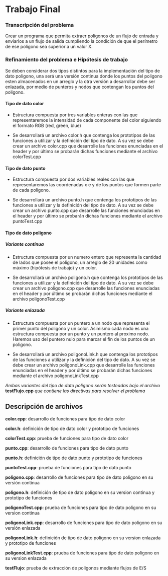 # Trabajo Final

### Transcripción del problema

Crear un programa que permita extraer poligonos de un flujo de entrada y enviarlos a un flujo de salida cumpliendo la condición de que el perímetro de ese poligono sea superior a un valor X. 

### Refinamiento del problema e Hipótesis de trabajo

Se deben considerar dos tipos distintos para la implementación del tipo de dato poligono, una será una versión continua donde los puntos del poligono esten almacenados en un arreglo y la otra versión a desarrollar debe ser enlazada, por medio de punteros y nodos que contengan los puntos del poligono.

#### Tipo de dato color

- Estructura compuesta por tres variables enteras con las que representaremos la intensidad de cada componente del color siguiendo el formato RGB (red, green, blue)

- Se desarrollará un archivo color.h que contenga los prototipos de las funciones a utilizar y la definición del tipo de dato. A su vez se debe crear un archivo color.cpp que desarrolle las funciones enunciadas en el header y por último se probarán dichas funciones mediante el archivo colorTest.cpp

#### Tipo de dato punto

- Estructura compuesta por dos variables reales con las que representaremos las coordenadas x e y de los puntos que formen parte de cada poligono.

- Se desarrollará un archivo punto.h que contenga los prototipos de las funciones a utilizar y la definición del tipo de dato. A su vez se debe crear un archivo punto.cpp que desarrolle las funciones enunciadas en el header y por último se probarán dichas funciones mediante el archivo puntoTest.cpp

#### Tipo de dato poligono

##### Variante continua

- Estructura compuesta por un numero entero que representa la cantidad de lados que posee el poligono, un arreglo de 20 unidades como máximo (hipótesis de trabajo) y un color.

- Se desarrollará un archivo poligono.h que contenga los prototipos de las funciones a utilizar y la definición del tipo de dato. A su vez se debe crear un archivo poligono.cpp que desarrolle las funciones enunciadas en el header y por último se probarán dichas funciones mediante el archivo poligonoTest.cpp

##### Variante enlazada

- Estructura compuesta por un puntero a un nodo que representa el primer punto del poligono y un color. Asimismo cada nodo es una estructura compuesta por un punto y un puntero al proximo nodo. Haremos uso del puntero nulo para marcar el fin de los puntos de un poligono.

- Se desarrollará un archivo poligonoLink.h que contenga los prototipos de las funciones a utilizar y la definición del tipo de dato. A su vez se debe crear un archivo poligonoLink.cpp que desarrolle las funciones enunciadas en el header y por último se probarán dichas funciones mediante el archivo poligonoLinkTest.cpp

_Ambas variantes del tipo de dato poligono serán testeadas bajo el archivo_ **testFlujo.cpp** _que contiene las directivas para resolver el problema_

## Descripción de archivos

**color.cpp**: desarrollo de funciones para tipo de dato color

**color.h**: definición de tipo de dato color y prototipo de funciones

**colorTest.cpp**: prueba de funciones para tipo de dato color

**punto.cpp**: desarrollo de funciones para tipo de dato punto

**punto.h**: definición de tipo de dato punto y prototipo de funciones

**puntoTest.cpp**: prueba de funciones para tipo de dato punto

**poligono.cpp**: desarrollo de funciones para tipo de dato poligono en su versión continua

**poligono.h**: definición de tipo de dato poligono en su version continua y prototipo de funciones

**poligonoTest.cpp**: prueba de funciones para tipo de dato poligono en su version continua

**poligonoLink.cpp**: desarrollo de funciones para tipo de dato poligono en su versión enlazada

**poligonoLink.h**: definición de tipo de dato poligono en su version enlazada y prototipo de funciones

**poligonoLinkTest.cpp**: prueba de funciones para tipo de dato poligono en su version enlazada

**testFlujo**: prueba de extracción de poligonos mediante flujos de E/S 
